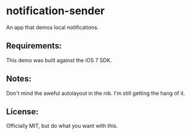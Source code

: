 notification-sender
===================

An app that demos local notifications.

Requirements: 
---
This demo was built against the iOS 7 SDK.

Notes:
---
Don't mind the aweful autolayout in the nib. I'm still getting the hang of it.

License:
---
Officially MIT, but do what you want with this.

